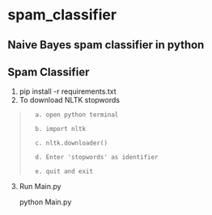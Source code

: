 # spam_classifier
Naive Bayes spam classifier in python
----------------------------------------------------------------------------
Spam Classifier
----------------------------------------------------------------------------
1. pip install -r requirements.txt
2. To download NLTK stopwords 
>    	a. open python terminal
>	
>    	b. import nltk
>	
>   	c. nltk.downloader()
>	
>    	d. Enter 'stopwords' as identifier
>	
>    	e. quit and exit
	
3. Run Main.py

    python Main.py
